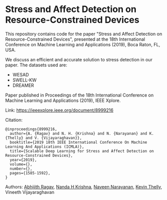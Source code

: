 # Stress and Affect Detection on Resource-Constrained Devices

This repository contains code for the paper "Stress and Affect Detection on Resource-Constrained Devices", presented at the 18th International Conference on Machine Learning and Applications (2019), Boca Raton, FL, USA.

We discuss an efficient and accurate solution to stress detection in our paper. The datasets used are:
* WESAD
* SWELL-KW
* DREAMER

Paper published in Proceedings of the 18th International Conference on Machine Learning and Applications (2019), IEEE Xplore.

Link: https://ieeexplore.ieee.org/document/8999216

Citation:

```
@inproceedings{8999216,
  author={A. {Ragav} and N. H. {Krishna} and N. {Narayanan} and K. {Thelly} and V. {Vijayaraghavan}},
  booktitle={2019 18th IEEE International Conference On Machine Learning And Applications (ICMLA)},
  title={Scalable Deep Learning for Stress and Affect Detection on Resource-Constrained Devices},
  year={2019},
  volume={},
  number={},
  pages={1585-1592},
}
```

Authors: [Abhijith Ragav](https://github.com/abhijithragav), [Nanda H Krishna](https://github.com/nandahkrishna), [Naveen Narayanan](https://github.com/naveenggmu), [Kevin Thelly](https://github.com/KevinThelly), Vineeth Vijayaraghavan
